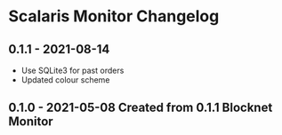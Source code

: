 Scalaris Monitor Changelog
================================

## 0.1.1 - 2021-08-14 
* Use SQLite3 for past orders
* Updated colour scheme

## 0.1.0 - 2021-05-08 Created from 0.1.1 Blocknet Monitor